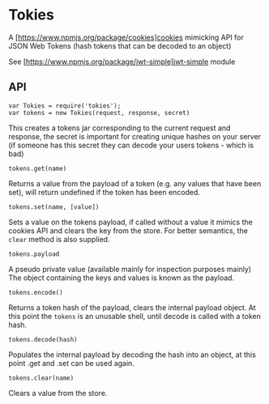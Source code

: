 # Tokies

A [https://www.npmjs.org/package/cookies]cookies mimicking API for
JSON Web Tokens (hash tokens that can be decoded to an object)

See [https://www.npmjs.org/package/jwt-simple]jwt-simple module  

## API

```
var Tokies = require('tokies');
var tokens = new Tokies(request, response, secret)
```

This creates a tokens jar corresponding to the current request and response,
the secret is important for creating unique hashes on your server (if someone
has this secret they can decode your users tokens - which is bad)

```
tokens.get(name)
```

Returns a value from the payload of a token (e.g. any values that have been set), will return undefined if the token has been encoded.

```
tokens.set(name, [value])
```
Sets a value on the tokens payload, if called without a value it mimics
the cookies API and clears the key from the store. For better semantics,
the `clear` method is also supplied.

```
tokens.payload
```

A pseudo private value (available mainly for inspection purposes mainly)
The object containing the keys and values is known as the payload. 

```
tokens.encode()
```
Returns a token hash of the payload, clears the internal payload object. 
At this point the `tokens` is an unusable shell, until decode is called
with a token hash.

```
tokens.decode(hash)
```
Populates the internal payload by decoding the hash into an object, 
at this point .get and .set can be used again.

```
tokens.clear(name)
```
Clears a value from the store.




